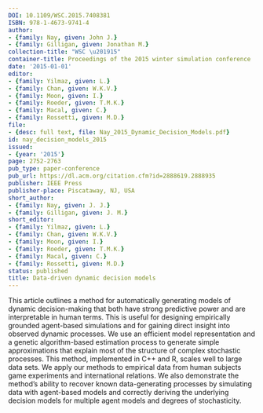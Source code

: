 ```yaml
---
DOI: 10.1109/WSC.2015.7408381
ISBN: 978-1-4673-9741-4
author:
- {family: Nay, given: John J.}
- {family: Gilligan, given: Jonathan M.}
collection-title: "WSC \u201915"
container-title: Proceedings of the 2015 winter simulation conference
date: '2015-01-01'
editor:
- {family: Yilmaz, given: L.}
- {family: Chan, given: W.K.V.}
- {family: Moon, given: I.}
- {family: Roeder, given: T.M.K.}
- {family: Macal, given: C.}
- {family: Rossetti, given: M.D.}
file:
- {desc: full text, file: Nay_2015_Dynamic_Decision_Models.pdf}
id: nay_decision_models_2015
issued:
- {year: '2015'}
page: 2752-2763
pub_type: paper-conference
pub_url: https://dl.acm.org/citation.cfm?id=2888619.2888935
publisher: IEEE Press
publisher-place: Piscataway, NJ, USA
short_author:
- {family: Nay, given: J. J.}
- {family: Gilligan, given: J. M.}
short_editor:
- {family: Yilmaz, given: L.}
- {family: Chan, given: W.K.V.}
- {family: Moon, given: I.}
- {family: Roeder, given: T.M.K.}
- {family: Macal, given: C.}
- {family: Rossetti, given: M.D.}
status: published
title: Data-driven dynamic decision models
---
```

This article outlines a method for automatically generating models of dynamic decision-making that both have strong predictive power and are interpretable in human terms. This is useful for designing empirically grounded agent-based simulations and for gaining direct insight into observed dynamic processes. We use an efficient model representation and a genetic algorithm-based estimation process to generate simple approximations that explain most of the structure of complex stochastic processes. This method, implemented in C++ and R, scales well to large data sets. We apply our methods to empirical data from human subjects game experiments and international relations. We also demonstrate the method&#8217;s ability to recover known data-generating processes by simulating data with agent-based models and correctly deriving the underlying decision models for multiple agent models and degrees of stochasticity.
